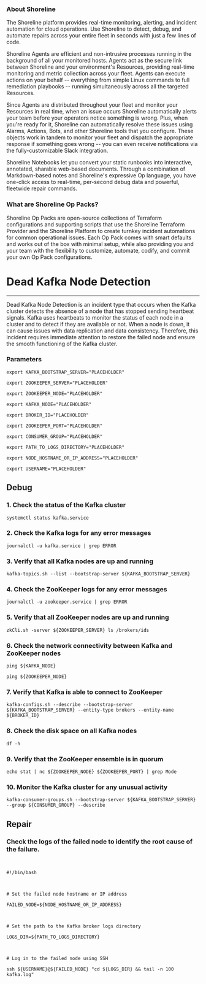 
### About Shoreline
The Shoreline platform provides real-time monitoring, alerting, and incident automation for cloud operations. Use Shoreline to detect, debug, and automate repairs across your entire fleet in seconds with just a few lines of code.

Shoreline Agents are efficient and non-intrusive processes running in the background of all your monitored hosts. Agents act as the secure link between Shoreline and your environment's Resources, providing real-time monitoring and metric collection across your fleet. Agents can execute actions on your behalf -- everything from simple Linux commands to full remediation playbooks -- running simultaneously across all the targeted Resources.

Since Agents are distributed throughout your fleet and monitor your Resources in real time, when an issue occurs Shoreline automatically alerts your team before your operators notice something is wrong. Plus, when you're ready for it, Shoreline can automatically resolve these issues using Alarms, Actions, Bots, and other Shoreline tools that you configure. These objects work in tandem to monitor your fleet and dispatch the appropriate response if something goes wrong -- you can even receive notifications via the fully-customizable Slack integration.

Shoreline Notebooks let you convert your static runbooks into interactive, annotated, sharable web-based documents. Through a combination of Markdown-based notes and Shoreline's expressive Op language, you have one-click access to real-time, per-second debug data and powerful, fleetwide repair commands.

### What are Shoreline Op Packs?
Shoreline Op Packs are open-source collections of Terraform configurations and supporting scripts that use the Shoreline Terraform Provider and the Shoreline Platform to create turnkey incident automations for common operational issues. Each Op Pack comes with smart defaults and works out of the box with minimal setup, while also providing you and your team with the flexibility to customize, automate, codify, and commit your own Op Pack configurations.

# Dead Kafka Node Detection
---

Dead Kafka Node Detection is an incident type that occurs when the Kafka cluster detects the absence of a node that has stopped sending heartbeat signals. Kafka uses heartbeats to monitor the status of each node in a cluster and to detect if they are available or not. When a node is down, it can cause issues with data replication and data consistency. Therefore, this incident requires immediate attention to restore the failed node and ensure the smooth functioning of the Kafka cluster.

### Parameters
```shell
export KAFKA_BOOTSTRAP_SERVER="PLACEHOLDER"

export ZOOKEEPER_SERVER="PLACEHOLDER"

export ZOOKEEPER_NODE="PLACEHOLDER"

export KAFKA_NODE="PLACEHOLDER"

export BROKER_ID="PLACEHOLDER"

export ZOOKEEPER_PORT="PLACEHOLDER"

export CONSUMER_GROUP="PLACEHOLDER"

export PATH_TO_LOGS_DIRECTORY="PLACEHOLDER"

export NODE_HOSTNAME_OR_IP_ADDRESS="PLACEHOLDER"

export USERNAME="PLACEHOLDER"
```

## Debug

### 1. Check the status of the Kafka cluster
```shell
systemctl status kafka.service
```

### 2. Check the Kafka logs for any error messages
```shell
journalctl -u kafka.service | grep ERROR
```

### 3. Verify that all Kafka nodes are up and running
```shell
kafka-topics.sh --list --bootstrap-server ${KAFKA_BOOTSTRAP_SERVER}
```

### 4. Check the ZooKeeper logs for any error messages
```shell
journalctl -u zookeeper.service | grep ERROR
```

### 5. Verify that all ZooKeeper nodes are up and running
```shell
zkCli.sh -server ${ZOOKEEPER_SERVER} ls /brokers/ids
```

### 6. Check the network connectivity between Kafka and ZooKeeper nodes
```shell
ping ${KAFKA_NODE} 

ping ${ZOOKEEPER_NODE}
```

### 7. Verify that Kafka is able to connect to ZooKeeper
```shell
kafka-configs.sh --describe --bootstrap-server ${KAFKA_BOOTSTRAP_SERVER} --entity-type brokers --entity-name ${BROKER_ID}
```

### 8. Check the disk space on all Kafka nodes
```shell
df -h
```

### 9. Verify that the ZooKeeper ensemble is in quorum
```shell
echo stat | nc ${ZOOKEEPER_NODE} ${ZOOKEEPER_PORT} | grep Mode
```

### 10. Monitor the Kafka cluster for any unusual activity
```shell
kafka-consumer-groups.sh --bootstrap-server ${KAFKA_BOOTSTRAP_SERVER} --group ${CONSUMER_GROUP} --describe
```

## Repair

### Check the logs of the failed node to identify the root cause of the failure.
```shell


#!/bin/bash



# Set the failed node hostname or IP address

FAILED_NODE=${NODE_HOSTNAME_OR_IP_ADDRESS}



# Set the path to the Kafka broker logs directory

LOGS_DIR=${PATH_TO_LOGS_DIRECTORY}



# Log in to the failed node using SSH

ssh ${USERNAME}@${FAILED_NODE} "cd ${LOGS_DIR} && tail -n 100 kafka.log"


```